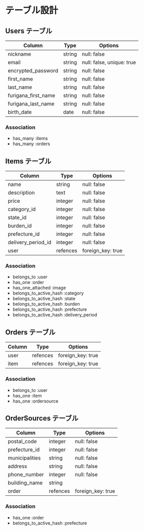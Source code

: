 # テーブル設計

## Users テーブル

| Column              | Type   | Options                   |
| ------------------- | ------ | ------------------------- |
| nickname            | string | null: false               |
| email               | string | null: false, unique: true |
| encrypted_password  | string | null: false               |
| first_name          | string | null: false               |
| last_name           | string | null: false               |
| furigana_first_name | string | null: false               |
| furigana_last_name  | string | null: false               |
| birth_date          | date   | null: false               |

### Association

- has_many :items
- has_many :orders

## Items テーブル

| Column             | Type     | Options           |
| ------------------ | -------- | ----------------- |
| name               | string   | null: false       |
| description        | text     | null: false       |
| price              | integer  | null: false       |
| category_id        | integer  | null: false       |
| state_id           | integer  | null: false       |
| burden_id          | integer  | null: false       |
| prefecture_id      | integer  | null: false       |
| delivery_period_id | integer  | null: false       |
| user               | refences | foreign_key: true |

### Association

- belongs_to :user
- has_one :order
- has_one_attached :image
- belongs_to_active_hash :category
- belongs_to_active_hash :state
- belongs_to_active_hash :burden
- belongs_to_active_hash :prefecture
- belongs_to_active_hash :delivery_period

## Orders テーブル

| Column | Type     | Options           |
| ------ | -------- | ----------------- |
| user   | refences | foreign_key: true |
| item   | refences | foreign_key: true |

### Association

- belongs_to :user
- has_one :item
- has_one :ordersource

## OrderSources テーブル

| Column         | Type     | Options           |
| -------------- | -------- | ----------------- |
| postal_code    | integer  | null: false       |
| prefecture_id  | integer  | null: false       |
| municipalities | string   | null: false       |
| address        | string   | null: false       |
| phone_number   | integer  | null: false       |
| building_name  | string   |                   |
| order          | refences | foreign_key: true |

### Association

- has_one :order
- belongs_to_active_hash :prefecture

